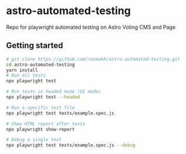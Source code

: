 # astro-automated-testing
Repo for playwright automated testing on Astro Voting CMS and Page

## Getting started
```bash
# git clone https://github.com/ronmakh/astro-automated-testing.git
cd astro-automated-testing
yarn install
# Run all tests
npx playwright test

# Run tests in headed mode (UI mode)
npx playwright test --headed

# Run a specific test file
npx playwright test tests/example.spec.js

# Show HTML report after tests
npx playwright show-report

# Debug a single test
npx playwright test tests/example.spec.js --debug
```